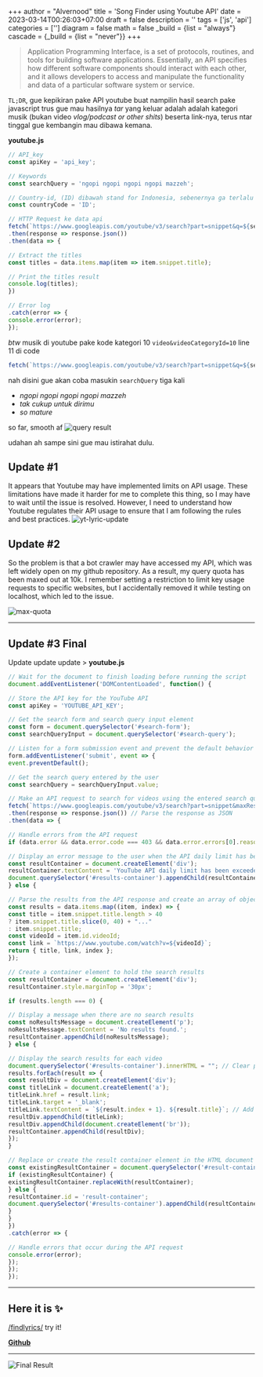 +++
author = "Alvernood"
title = 'Song Finder using Youtube API'
date = 2023-03-14T00:26:03+07:00
draft = false
description = ''
tags = ['js', 'api']
categories = ['']
diagram = false
math = false
_build = {list = "always"}
cascade = {_build = {list = "never"}}
+++

> Application Programming Interface, is a set of protocols, routines, and tools for building software applications. Essentially, an API specifies how different software components should interact with each other, and it allows developers to access and manipulate the functionality and data of a particular software system or service.

`TL;DR`, gue kepikiran pake API youtube buat nampilin hasil search pake javascript trus gue mau hasilnya _tar_ yang keluar adalah adalah kategori musik (bukan video _vlog/podcast or other shits_) beserta link-nya, terus ntar tinggal gue kembangin mau dibawa kemana.

**youtube.js**
```Javascript
// API_key
const apiKey = 'api_key'; 

// Keywords 
const searchQuery = 'ngopi ngopi ngopi ngopi mazzeh'; 

// Country-id, (ID) dibawah stand for Indonesia, sebenernya ga terlalu ngaruh sih, gue ganti2 resultnya ga beda jauh, but i keep it still
const countryCode = 'ID'; 

// HTTP Request ke data api
fetch(`https://www.googleapis.com/youtube/v3/search?part=snippet&q=${searchQuery}&type=video&videoCategoryId=10&regionCode=${countryCode}&key=${apiKey}`) 
.then(response => response.json()) 
.then(data => { 

// Extract the titles
const titles = data.items.map(item => item.snippet.title); 

// Print the titles result
console.log(titles); 
}) 

// Error log
.catch(error => { 
console.error(error); 
}); 
```
_btw_ musik di youtube pake kode kategori 10
`video&videoCategoryId=10` line 11 di code
```javascript
fetch(`https://www.googleapis.com/youtube/v3/search?part=snippet&q=${searchQuery}&type=video&videoCategoryId=10&regionCode=${countryCode}&key=${apiKey}`) 
```
nah disini gue akan coba masukin `searchQuery` tiga kali
* _ngopi ngopi ngopi ngopi mazzeh_
* _tak cukup untuk dirimu_
* _so mature_

so far, smooth af
![query result](/img/test-api-lyric.png)

udahan ah sampe sini gue mau istirahat dulu.

## Update #1
It appears that Youtube may have implemented limits on API usage. These limitations have made it harder for me to complete this thing, so I may have to wait until the issue is resolved. However, I need to understand how Youtube regulates their API usage to ensure that I am following the rules and best practices.
![yt-lyric-update](/img/test-api-update.png)

## Update #2
So the problem is that a bot crawler may have accessed my API, which was left widely open on my github repository. As a result, my query quota has been maxed out at 10k. I remember setting a restriction to limit key usage requests to specific websites, but I accidentally removed it while testing on localhost, which led to the issue.


![max-quota](/img/max-quota.png)

---
## Update #3 Final

Update update update  > __youtube.js__

```javascript
// Wait for the document to finish loading before running the script
document.addEventListener('DOMContentLoaded', function() {

// Store the API key for the YouTube API
const apiKey = 'YOUTUBE_API_KEY';

// Get the search form and search query input element
const form = document.querySelector('#search-form');
const searchQueryInput = document.querySelector('#search-query');

// Listen for a form submission event and prevent the default behavior
form.addEventListener('submit', event => {
event.preventDefault();

// Get the search query entered by the user
const searchQuery = searchQueryInput.value;

// Make an API request to search for videos using the entered search query and API key
fetch(`https://www.googleapis.com/youtube/v3/search?part=snippet&maxResults=10&q=${searchQuery}&type=video&videoCategoryId=10&key=${apiKey}`)
.then(response => response.json()) // Parse the response as JSON
.then(data => {

// Handle errors from the API request
if (data.error && data.error.code === 403 && data.error.errors[0].reason === 'dailyLimitExceeded') {

// Display an error message to the user when the API daily limit has been exceeded
const resultContainer = document.createElement('div');
resultContainer.textContent = 'YouTube API daily limit has been exceeded. Please try again tomorrow.';
document.querySelector('#results-container').appendChild(resultContainer);
} else {

// Parse the results from the API response and create an array of objects for each video
const results = data.items.map((item, index) => {
const title = item.snippet.title.length > 40
? item.snippet.title.slice(0, 40) + "..."
: item.snippet.title;
const videoId = item.id.videoId;
const link = `https://www.youtube.com/watch?v=${videoId}`;
return { title, link, index };
});

// Create a container element to hold the search results
const resultContainer = document.createElement('div');
resultContainer.style.marginTop = '30px';

if (results.length === 0) {

// Display a message when there are no search results
const noResultsMessage = document.createElement('p');
noResultsMessage.textContent = 'No results found.';
resultContainer.appendChild(noResultsMessage);
} else {

// Display the search results for each video
document.querySelector('#results-container').innerHTML = ""; // Clear previous search results
results.forEach(result => {
const resultDiv = document.createElement('div');
const titleLink = document.createElement('a');
titleLink.href = result.link;
titleLink.target = '_blank';
titleLink.textContent = `${result.index + 1}. ${result.title}`; // Add number to title
resultDiv.appendChild(titleLink);
resultDiv.appendChild(document.createElement('br'));
resultContainer.appendChild(resultDiv);
});
}

// Replace or create the result container element in the HTML document
const existingResultContainer = document.querySelector('#result-container');
if (existingResultContainer) {
existingResultContainer.replaceWith(resultContainer);
} else {
resultContainer.id = 'result-container';
document.querySelector('#results-container').appendChild(resultContainer);
}
}
})
.catch(error => {

// Handle errors that occur during the API request
console.error(error);
});
});
});
```

---
## Here it is ✨
[/findlyrics/](https://mybae.id/findlyrics) try it!

[__Github__](https://github.com/nescatfe/nescatfe.github.io/tree/main/findlyrics)

---

![Final Result](/img/2888120.png)
